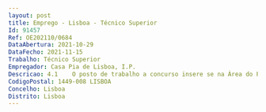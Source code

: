 ```yaml
--- 
layout: post
title: Emprego - Lisboa - Técnico Superior
Id: 91457
Ref: OE202110/0684
DataAbertura: 2021-10-29
DataFecho: 2021-11-15
Trabalho: Técnico Superior
Empregador: Casa Pia de Lisboa, I.P.
Descricao: 4.1	  O posto de trabalho a concurso insere se na Área do Planeamento, do DAC, cujas competências se encontram descritas no art. 12.º dos Estatutos da CPL, I.P., e que se dão aqui por integralmente reproduzidos, para estes efeitos.4.2	  Neste âmbito, ao abrigo do disposto no Anexo a que alude o art. 88.º, n.º 2 da LTFP, o posto de trabalho insere se na carreira geral unicategorial de técnico superior, de grau 3 de complexidade funcional, tendo em vista, designadamente, o desenvolvimento das seguintes atividades a)	Executar o processo de Planeamento e Controlo, em articulação com os Centros de Educação e Desenvolvimento e restantes Unidades Orgânicas da CPL, IP b)	Participar na elaboração do Plano Estratégico, Plano de Atividades e Relatório de Atividades e Contas da CPL, IP c)	Contribuir para a Identificação de objetivos e Indicadores de Gestão, gerando informação pertinente para a tomada de decisão d)	Utilizar instrumentos, plataformas e sistemas de informação da CPL, IP e demais entidades  serviços com os quais existem articulação interinstitucional e)	Dominar instrumentos de análise e planeamento estratégico, assim como tratamento de dados.
CodigoPostal: 1449-008 LISBOA
Concelho: Lisboa
Distrito: Lisboa
--- 
```

